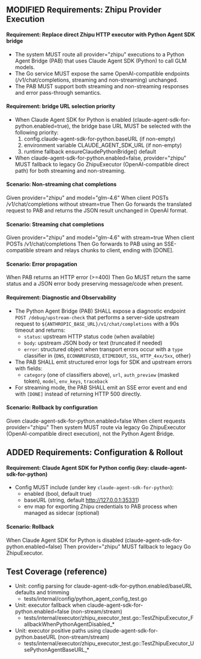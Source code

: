 ## MODIFIED Requirements: Zhipu Provider Execution

#### Requirement: Replace direct Zhipu HTTP executor with Python Agent SDK bridge
- The system MUST route all provider="zhipu" executions to a Python Agent Bridge (PAB) that uses Claude Agent SDK (Python) to call GLM models.
- The Go service MUST expose the same OpenAI-compatible endpoints (/v1/chat/completions, streaming and non-streaming) unchanged.
- The PAB MUST support both streaming and non-streaming responses and error pass-through semantics.

#### Requirement: bridge URL selection priority
- When Claude Agent SDK for Python is enabled (claude-agent-sdk-for-python.enabled=true), the bridge base URL MUST be selected with the following priority:
  1) config.claude-agent-sdk-for-python.baseURL (if non-empty)
  2) environment variable CLAUDE_AGENT_SDK_URL (if non-empty)
  3) runtime fallback ensureClaudePythonBridge() default
- When claude-agent-sdk-for-python.enabled=false, provider="zhipu" MUST fallback to legacy Go ZhipuExecutor (OpenAI-compatible direct path) for both streaming and non-streaming.

#### Scenario: Non-streaming chat completions
Given provider="zhipu" and model="glm-4.6"
When client POSTs /v1/chat/completions without stream=true
Then Go forwards the translated request to PAB and returns the JSON result unchanged in OpenAI format.

#### Scenario: Streaming chat completions
Given provider="zhipu" and model="glm-4.6" with stream=true
When client POSTs /v1/chat/completions
Then Go forwards to PAB using an SSE-compatible stream and relays chunks to client, ending with [DONE].

#### Scenario: Error propagation
When PAB returns an HTTP error (>=400)
Then Go MUST return the same status and a JSON error body preserving message/code when present.

#### Requirement: Diagnostic and Observability
- The Python Agent Bridge (PAB) SHALL expose a diagnostic endpoint `POST /debug/upstream-check` that performs a server-side upstream request to `${ANTHROPIC_BASE_URL}/v1/chat/completions` with a 90s timeout and returns:
  - `status`: upstream HTTP status code (when available)
  - `body`: upstream JSON body or text (truncated if needed)
  - `error`: structured object when transport errors occur with a `type` classifier in {`DNS`, `ECONNREFUSED`, `ETIMEDOUT`, `SSL`, `HTTP_4xx/5xx`, other}
- The PAB SHALL emit structured error logs for SDK and upstream errors with fields:
  - `category` (one of classifiers above), `url`, `auth_preview` (masked token), `model`, `env_keys`, `traceback`
- For streaming mode, the PAB SHALL emit an SSE error event and end with `[DONE]` instead of returning HTTP 500 directly.

#### Scenario: Rollback by configuration
Given claude-agent-sdk-for-python.enabled=false
When client requests provider="zhipu"
Then system MUST route via legacy Go ZhipuExecutor (OpenAI-compatible direct execution), not the Python Agent Bridge.

## ADDED Requirements: Configuration & Rollout

#### Requirement: Claude Agent SDK for Python config (key: claude-agent-sdk-for-python)
- Config MUST include (under key `claude-agent-sdk-for-python`):
  - enabled (bool, default true)
  - baseURL (string, default http://127.0.0.1:35331)
  - env map for exporting Zhipu credentials to PAB process when managed as sidecar (optional)

#### Scenario: Rollback
When Claude Agent SDK for Python is disabled (claude-agent-sdk-for-python.enabled=false)
Then provider="zhipu" MUST fallback to legacy Go ZhipuExecutor.

## Test Coverage (reference)
- Unit: config parsing for claude-agent-sdk-for-python.enabled/baseURL defaults and trimming
  - tests/internal/config/python_agent_config_test.go
- Unit: executor fallback when claude-agent-sdk-for-python.enabled=false (non-stream/stream)
  - tests/internal/executor/zhipu_executor_test.go::TestZhipuExecutor_FallbackWhenPythonAgentDisabled_*
- Unit: executor positive paths using claude-agent-sdk-for-python.baseURL (non-stream/stream)
  - tests/internal/executor/zhipu_executor_test.go::TestZhipuExecutor_UsePythonAgentBaseURL_*
